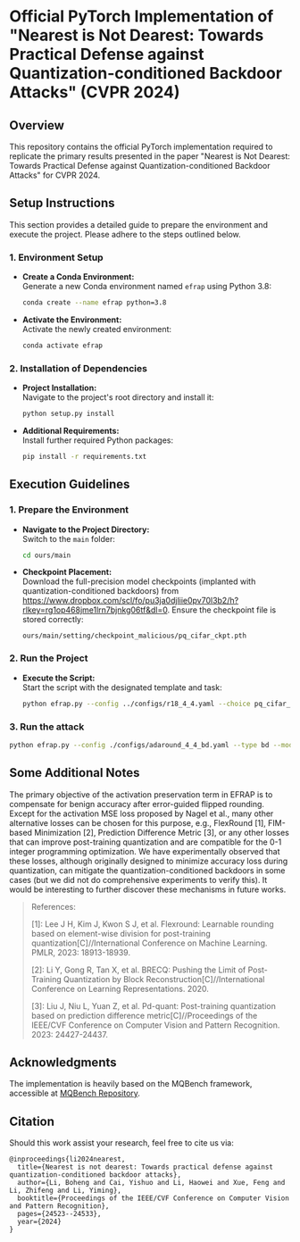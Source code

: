 # Official PyTorch Implementation of "Nearest is Not Dearest: Towards Practical Defense against Quantization-conditioned Backdoor Attacks" (CVPR 2024)

## Overview

This repository contains the official PyTorch implementation required to replicate the primary results presented in the paper "Nearest is Not Dearest: Towards Practical Defense against Quantization-conditioned Backdoor Attacks" for CVPR 2024.

## Setup Instructions

This section provides a detailed guide to prepare the environment and execute the project. Please adhere to the steps outlined below.

### 1. Environment Setup

   - **Create a Conda Environment:**  
     Generate a new Conda environment named `efrap` using Python 3.8:
     ```bash
     conda create --name efrap python=3.8
     ```

   - **Activate the Environment:**  
     Activate the newly created environment:
     ```bash
     conda activate efrap
     ```

### 2. Installation of Dependencies

   - **Project Installation:**  
     Navigate to the project's root directory and install it:
     ```bash
     python setup.py install
     ```

   - **Additional Requirements:**  
     Install further required Python packages:
     ```bash
     pip install -r requirements.txt
     ```

## Execution Guidelines

### 1. Prepare the Environment

   - **Navigate to the Project Directory:**  
     Switch to the `main` folder:
     ```bash
     cd ours/main
     ```

   - **Checkpoint Placement:**  
     Download the full-precision model checkpoints (implanted with quantization-conditioned backdoors) from https://www.dropbox.com/scl/fo/pu3ja0djliie0pv70l3b2/h?rlkey=rg1op468jme1lrn7bjnkg06tf&dl=0. 
     Ensure the checkpoint file is stored correctly:
     ```
     ours/main/setting/checkpoint_malicious/pq_cifar_ckpt.pth
     ```

### 2. Run the Project

   - **Execute the Script:**  
     Start the script with the designated template and task:
     ```bash
     python efrap.py --config ../configs/r18_4_4.yaml --choice pq_cifar_fp
     ```

### 3. Run the attack
  ```bash
  python efrap.py --config ./configs/adaround_4_4_bd.yaml --type bd --model vgg16 --dataset cifar10
  ```

## Some Additional Notes

The primary objective of the activation preservation term in EFRAP is to compensate for benign accuracy after error-guided flipped rounding. Except for the activation MSE loss proposed by Nagel et al., many other alternative losses can be chosen for this purpose, e.g., FlexRound [1], FIM-based Minimization [2], Prediction Difference Metric [3], or any other losses that can improve post-training quantization and are compatible for the 0-1 integer programming optimization. We have experimentally observed that these losses, although originally designed to minimize accuracy loss during quantization, can mitigate the quantization-conditioned backdoors in some cases (but we did not do comprehensive experiments to verify this). It would be interesting to further discover these mechanisms in future works.

> References:
>
> [1]: Lee J H, Kim J, Kwon S J, et al. Flexround: Learnable rounding based on element-wise division for post-training quantization[C]//International Conference on Machine Learning. PMLR, 2023: 18913-18939.
>
> [2]: Li Y, Gong R, Tan X, et al. BRECQ: Pushing the Limit of Post-Training Quantization by Block Reconstruction[C]//International Conference on Learning Representations. 2020.
>
> [3]: Liu J, Niu L, Yuan Z, et al. Pd-quant: Post-training quantization based on prediction difference metric[C]//Proceedings of the IEEE/CVF Conference on Computer Vision and Pattern Recognition. 2023: 24427-24437.


## Acknowledgments

The implementation is heavily based on the MQBench framework, accessible at [MQBench Repository](https://github.com/ModelTC/MQBench).

## Citation

Should this work assist your research, feel free to cite us via:

```
@inproceedings{li2024nearest,
  title={Nearest is not dearest: Towards practical defense against quantization-conditioned backdoor attacks},
  author={Li, Boheng and Cai, Yishuo and Li, Haowei and Xue, Feng and Li, Zhifeng and Li, Yiming},
  booktitle={Proceedings of the IEEE/CVF Conference on Computer Vision and Pattern Recognition},
  pages={24523--24533},
  year={2024}
}
```
